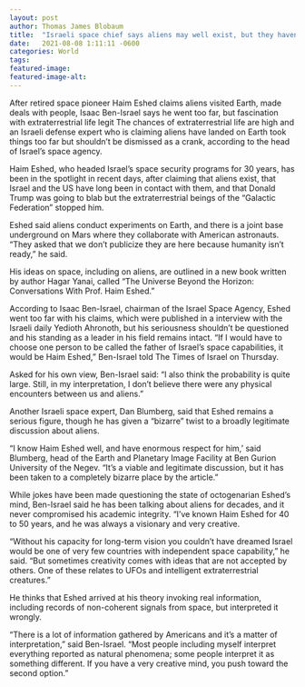 ```yaml
---
layout: post 
author: Thomas James Blobaum 
title:  "Israeli space chief says aliens may well exist, but they haven’t met humans"
date:   2021-08-08 1:11:11 -0600
categories: World
tags: 
featured-image: 
featured-image-alt: 
---
```

After retired space pioneer Haim Eshed claims aliens visited Earth, made deals with people, Isaac Ben-Israel says he went too far, but fascination with extraterrestrial life legit
The chances of extraterrestrial life are high and an Israeli defense expert who is claiming aliens have landed on Earth took things too far but shouldn’t be dismissed as a crank, according to the head of Israel’s space agency.

Haim Eshed, who headed Israel’s space security programs for 30 years, has been in the spotlight in recent days, after claiming that aliens exist, that Israel and the US have long been in contact with them, and that Donald Trump was going to blab but the extraterrestrial beings of the “Galactic Federation” stopped him.

Eshed said aliens conduct experiments on Earth, and there is a joint base underground on Mars where they collaborate with American astronauts. “They asked that we don’t publicize they are here because humanity isn’t ready,” he said.

His ideas on space, including on aliens, are outlined in a new book written by author Hagar Yanai, called “The Universe Beyond the Horizon: Conversations With Prof. Haim Eshed.”

According to Isaac Ben-Israel, chairman of the Israel Space Agency, Eshed went too far with his claims, which were published in a interview with the Israeli daily Yedioth Ahronoth, but his seriousness shouldn’t be questioned and his standing as a leader in his field remains intact. “If I would have to choose one person to be called the father of Israel’s space capabilities, it would be Haim Eshed,” Ben-Israel told The Times of Israel on Thursday.

Asked for his own view, Ben-Israel said: “I also think the probability is quite large. Still, in my interpretation, I don’t believe there were any physical encounters between us and aliens.”

Another Israeli space expert, Dan Blumberg, said that Eshed remains a serious figure, though he has given a “bizarre” twist to a broadly legitimate discussion about aliens.

“I know Haim Eshed well, and have enormous respect for him,’ said Blumberg, head of the Earth and Planetary Image Facility at Ben Gurion University of the Negev. “It’s a viable and legitimate discussion, but it has been taken to a completely bizarre place by the article.”

While jokes have been made questioning the state of octogenarian Eshed’s mind, Ben-Israel said he has been talking about aliens for decades, and it never compromised his academic integrity. “I’ve known Haim Eshed for 40 to 50 years, and he was always a visionary and very creative.

“Without his capacity for long-term vision you couldn’t have dreamed Israel would be one of very few countries with independent space capability,” he said. “But sometimes creativity comes with ideas that are not accepted by others. One of these relates to UFOs and intelligent extraterrestrial creatures.”

He thinks that Eshed arrived at his theory invoking real information, including records of non-coherent signals from space, but interpreted it wrongly.

“There is a lot of information gathered by Americans and it’s a matter of interpretation,” said Ben-Israel. “Most people including myself interpret everything reported as natural phenomena; some people interpret it as something different. If you have a very creative mind, you push toward the second option.”

